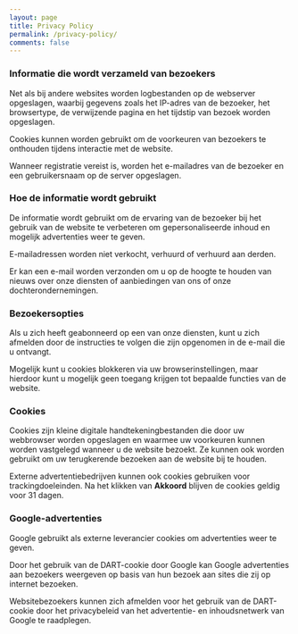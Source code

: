```yaml
---
layout: page
title: Privacy Policy
permalink: /privacy-policy/
comments: false
---
```


### Informatie die wordt verzameld van bezoekers
Net als bij andere websites worden logbestanden op de webserver opgeslagen, waarbij gegevens zoals het IP-adres van de bezoeker, het browsertype, de verwijzende pagina en het tijdstip van bezoek worden opgeslagen.

Cookies kunnen worden gebruikt om de voorkeuren van bezoekers te onthouden tijdens interactie met de website.

Wanneer registratie vereist is, worden het e-mailadres van de bezoeker en een gebruikersnaam op de server opgeslagen.

### Hoe de informatie wordt gebruikt
De informatie wordt gebruikt om de ervaring van de bezoeker bij het gebruik van de website te verbeteren om gepersonaliseerde inhoud en mogelijk advertenties weer te geven.

E-mailadressen worden niet verkocht, verhuurd of verhuurd aan derden.

Er kan een e-mail worden verzonden om u op de hoogte te houden van nieuws over onze diensten of aanbiedingen van ons of onze dochterondernemingen.

### Bezoekersopties
Als u zich heeft geabonneerd op een van onze diensten, kunt u zich afmelden door de instructies te volgen die zijn opgenomen in de e-mail die u ontvangt.

Mogelijk kunt u cookies blokkeren via uw browserinstellingen, maar hierdoor kunt u mogelijk geen toegang krijgen tot bepaalde functies van de website.

### Cookies
Cookies zijn kleine digitale handtekeningbestanden die door uw webbrowser worden opgeslagen en waarmee uw voorkeuren kunnen worden vastgelegd wanneer u de website bezoekt. Ze kunnen ook worden gebruikt om uw terugkerende bezoeken aan de website bij te houden.

Externe advertentiebedrijven kunnen ook cookies gebruiken voor trackingdoeleinden.
Na het klikken van **Akkoord** blijven de cookies geldig voor 31 dagen.

### Google-advertenties
Google gebruikt als externe leverancier cookies om advertenties weer te geven.

Door het gebruik van de DART-cookie door Google kan Google advertenties aan bezoekers weergeven op basis van hun bezoek aan sites die zij op internet bezoeken.

Websitebezoekers kunnen zich afmelden voor het gebruik van de DART-cookie door het privacybeleid van het advertentie- en inhoudsnetwerk van Google te raadplegen.